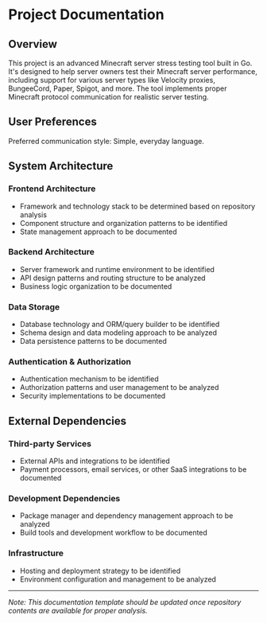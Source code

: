 # Project Documentation

## Overview

This project is an advanced Minecraft server stress testing tool built in Go. It's designed to help server owners test their Minecraft server performance, including support for various server types like Velocity proxies, BungeeCord, Paper, Spigot, and more. The tool implements proper Minecraft protocol communication for realistic server testing.

## User Preferences

Preferred communication style: Simple, everyday language.

## System Architecture

### Frontend Architecture
- Framework and technology stack to be determined based on repository analysis
- Component structure and organization patterns to be identified
- State management approach to be documented

### Backend Architecture
- Server framework and runtime environment to be identified
- API design patterns and routing structure to be analyzed
- Business logic organization to be documented

### Data Storage
- Database technology and ORM/query builder to be identified
- Schema design and data modeling approach to be analyzed
- Data persistence patterns to be documented

### Authentication & Authorization
- Authentication mechanism to be identified
- Authorization patterns and user management to be analyzed
- Security implementations to be documented

## External Dependencies

### Third-party Services
- External APIs and integrations to be identified
- Payment processors, email services, or other SaaS integrations to be documented

### Development Dependencies
- Package manager and dependency management approach to be analyzed
- Build tools and development workflow to be documented

### Infrastructure
- Hosting and deployment strategy to be identified
- Environment configuration and management to be analyzed

---

*Note: This documentation template should be updated once repository contents are available for proper analysis.*